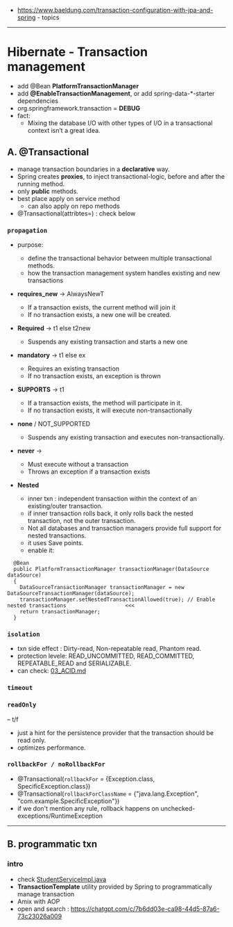 - https://www.baeldung.com/transaction-configuration-with-jpa-and-spring - topics

---
# Hibernate - Transaction management
- add @Bean **PlatformTransactionManager**
- add **@EnableTransactionManagement**, or add spring-data-*-starter dependencies
- org.springframework.transaction = **DEBUG**
- fact:
  - Mixing the database I/O with other types of I/O in a transactional context isn’t a great idea.

## A. @Transactional
- manage transaction boundaries in a **declarative** way.
- Spring creates **proxies**, to inject transactional-logic, before and after the running method.
- only **public** methods.
- best place apply on service method 
  - can also apply on repo methods
- @Transactional(attribtes=) : check below

### `propagation` 
- purpose:
  - define the transactional behavior between multiple transactional methods.
  - how the transaction management system handles existing and new transactions
- **requires_new** -> AlwaysNewT 
  - If a transaction exists, the current method will join it
  - If no transaction exists, a new one will be created.
- **Required** -> t1 else t2new 
  - Suspends any existing transaction and starts a new one
- **mandatory** -> t1 else ex 
  - Requires an existing transaction
  - If no transaction exists, an exception is thrown

- **SUPPORTS** -> t1 
  - If a transaction exists, the method will participate in it.
  - If no transaction exists, it will execute non-transactionally
- **none**  / NOT_SUPPORTED
  - Suspends any existing transaction and executes non-transactionally.
- **never** ->
  - Must execute without a transaction
  - Throws an exception if a transaction exists
- **Nested**
  - inner txn :  independent transaction within the context of an existing/outer transaction.
  - if inner transaction rolls back, it only rolls back the nested transaction, not the outer transaction.
  - Not all databases and transaction managers provide full support for nested transactions.
  - it uses Save points.
  - enable it:
```
  @Bean
  public PlatformTransactionManager transactionManager(DataSource dataSource) 
  {
    DataSourceTransactionManager transactionManager = new DataSourceTransactionManager(dataSource);
    transactionManager.setNestedTransactionAllowed(true); // Enable nested transactions                   <<< 
    return transactionManager;
  }
```
  
### `isolation` 
- txn side effect : Dirty-read, Non-repeatable read, Phantom read.
- protection levele: READ_UNCOMMITTED, READ_COMMITTED, REPEATABLE_READ and SERIALIZABLE.
- can check: [03_ACID.md](03_ACID.md)

### `timeout`

### `readOnly` 
– t/f 
- just a hint for the persistence provider that the transaction should be read only. 
- optimizes performance.

### `rollbackFor / noRollbackFor`
- @Transactional(`rollbackFor` = {Exception.class, SpecificException.class})
- @Transactional(`rollbackForClassName` = {"java.lang.Exception", "com.example.SpecificException"})
- if we don't mention any rule, rollback happens on unchecked-exceptions/RuntimeException

---

## B. programmatic txn 
### intro
- check [StudentServiceImpl.java](..%2F..%2Fsrc%2Fmain%2Fjava%2Fcom%2Flekhraj%2Fjava%2Fspring%2FSB_99_RESTful_API%2Fservice%2FStudentServiceImpl.java)
- **TransactionTemplate** utility provided by Spring to programmatically manage transaction
- Amix with AOP
- open and search : https://chatgpt.com/c/7b6dd03e-ca98-44d5-87a6-73c23026a009
